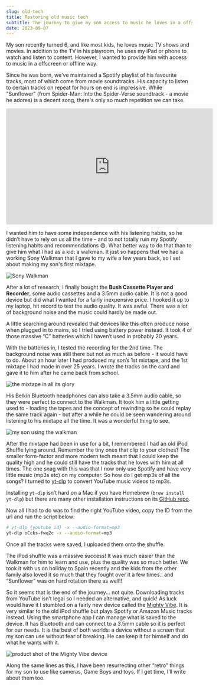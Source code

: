 ```yaml
---
slug: old-tech
title: Restoring old music tech
subtitle: The journey to give my son access to music he loves in a offscreen, offline way
date: 2023-09-07
---
```


My son recently turned 6, and like most kids, he loves music TV shows and movies. In addition to the TV in his playroom, he uses my iPad or phone to watch and listen to content. However, I wanted to provide him with access to music in a offscreen or offline way.

Since he was born, we've maintained a Spotify playlist of his favourite tracks, most of which come from movie soundtracks. His capacity to listen to certain tracks on repeat for hours on end is impressive. While "Sunflower" (from Spider-Man: Into the Spider-Verse soundtrack - a movie he adores) is a decent song, there's only so much repetition we can take.

<iframe width="560" height="315" src="https://www.youtube.com/embed/ApXoWvfEYVU?si=x0JE5MavSQgcD3HO" title="YouTube video player" frameborder="0" allow="accelerometer; autoplay; clipboard-write; encrypted-media; gyroscope; picture-in-picture; web-share" allowfullscreen></iframe>

I wanted him to have some independence with his listening habits, so he didn’t have to rely on us all the time - and to not totally ruin my Spotify listening habits and recommendations 😄. What better way to do that than to give him what I had as a kid: a walkman. It just so happens that we had a working Sony Walkman that I gave to my wife a few years back, so I set about making my son's first mixtape.

![Sony Walkman](~/assets/old-tech/walkman.jpg)

After a lot of research, I finally bought the **Bush Cassette Player and Recorder**, some audio cassettes and a 3.5mm audio cable. It is not a good device but did what I wanted for a fairly inexpensive price. I hooked it up to my laptop, hit record to test the audio quality. It was awful. There was a lot of background noise and the music could hardly be made out.

A little searching around revealed that devices like this often produce noise when plugged in to mains, so I tried using battery power instead. It took 4 of those massive “C” batteries which I haven’t used in probably 20 years.

With the batteries in, I tested the recording for the 2nd time. The background noise was still there but not as much as before - it would have to do. About an hour later I had produced my son’s 1st mixtape, and the 1st mixtape I had made in over 25 years. I wrote the tracks on the card and gave it to him after he came back from school.

![the mixtape in all its glory](~/assets/old-tech/mixtape.jpg)

His Belkin Bluetooth headphones can also take a 3.5mm audio cable, so they were perfect to connect to the Walkman. It took him a little getting used to - loading the tapes and the concept of rewinding so he could replay the same track again - but after a while he could be seen wandering around listening to his mixtape all the time. It was a wonderful thing to see.

![my son using the walkman](~/assets/old-tech/son.jpg)

After the mixtape had been in use for a bit, I remembered I had an old iPod Shuffle lying around. Remember the tiny ones that clip to your clothes? The smaller form-factor and more modern tech meant that I could keep the quality high and he could still have the tracks that he loves with him at all times. The one snag with this was that I now only use Spotify and have very little music (mp3s etc) on my computer. So how do I get mp3s of all the songs? I turned to [yt-dlp](https://github.com/yt-dlp/yt-dlp) to convert YouTube music videos to mp3s.

Installing `yt-dlp` isn’t hard on a Mac if you have Homebrew (`brew install yt-dlp`) but there are many other installation instructions on its [GitHub repo](https://github.com/yt-dlp/yt-dlp).

Now all I had to do was to find the right YouTube video, copy the ID from the url and run the script below:

```bash
# yt-dlp {youtube id} -x --audio-format=mp3
yt-dlp oCcks-fwq2c -x --audio-format=mp3
```

Once all the tracks were saved, I uploaded them onto the shuffle.

The iPod shuffle was a massive success! It was much easier than the Walkman for him to learn and use, plus the quality was so much better. We took it with us on holiday to Spain recently and the kids from the other family also loved it so much that they fought over it a few times.. and “Sunflower” was on hard rotation there as well!!

So it seems that is the end of the journey... not quite. Downloading tracks from YouTube isn’t legal so I needed an alternative, and quick! As luck would have it I stumbled on a fairly new device called the [Mighty Vibe](https://www.mightyaudio.co.uk/products/mighty-vibe). It is very similar to the old iPod shuffle but plays Spotify or Amazon Music tracks instead. Using the smartphone app I can manage what is saved to the device. It has Bluetooth and can connect to a 3.5mm cable so it is perfect for our needs. It is the best of both worlds: a device without a screen that my son can use without fear of breaking. He can keep it for himself and do what he wants with it.

![product shot of the Mighty Vibe device](~/assets/old-tech/mighty-vibe.jpg)

Along the same lines as this, I have been resurrecting other “retro” things for my son to use like cameras, Game Boys and toys. If I get time, I’ll write about them too.
